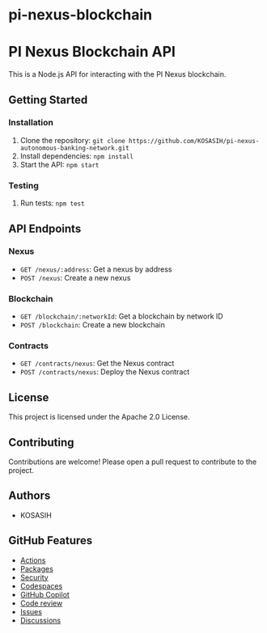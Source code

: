 # pi-nexus-blockchain

PI Nexus Blockchain API
=====================

This is a Node.js API for interacting with the PI Nexus blockchain.

Getting Started
---------------

### Installation

1. Clone the repository: `git clone https://github.com/KOSASIH/pi-nexus-autonomous-banking-network.git`
2. Install dependencies: `npm install`
3. Start the API: `npm start`

### Testing

1. Run tests: `npm test`

API Endpoints
-------------

### Nexus

* `GET /nexus/:address`: Get a nexus by address
* `POST /nexus`: Create a new nexus

### Blockchain

* `GET /blockchain/:networkId`: Get a blockchain by network ID
* `POST /blockchain`: Create a new blockchain

### Contracts

* `GET /contracts/nexus`: Get the Nexus contract
* `POST /contracts/nexus`: Deploy the Nexus contract

License
-------

This project is licensed under the Apache 2.0 License.

Contributing
------------

Contributions are welcome! Please open a pull request to contribute to the project.

Authors
-------

* KOSASIH

GitHub Features
---------------

* [Actions](https://github.com/features/actions)
* [Packages](https://github.com/features/packages)
* [Security](https://github.com/features/security)
* [Codespaces](https://github.com/features/codespaces)
* [GitHub Copilot](https://github.com/features/copilot)
* [Code review](https://github.com/features/code-review)
* [Issues](https://github.com/features/issues)
* [Discussions](https://github.com/features/discussions)
